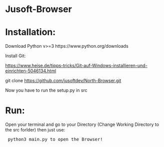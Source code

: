 # Jusoft-Browser




<h1>Installation:</h1>

<p>Download Python v>=3
  https://www.python.org/downloads  

  Install Git:  

  https://www.heise.de/tipps-tricks/Git-auf-Windows-installieren-und-einrichten-5046134.html  

  git clone  https://github.com/jusoftdev/North-Browser.git  
  
  Now you have to run the setup.py in src
  
  </p>




<h1>Run:</h1>

Open your terminal and go to your Directory 
(Change Working Directory to the src forlder) 
then just use: 
<pre> python3 main.py to open the Browser! </pre>

